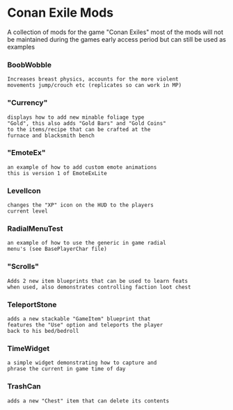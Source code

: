 # Conan Exile Mods

A collection of mods for the game "Conan Exiles"
most of the mods will not be maintained during 
the games early access period but can still be 
used as examples




### BoobWobble
```
Increases breast physics, accounts for the more violent 
movements jump/crouch etc (replicates so can work in MP)
```

### "Currency" 
```
displays how to add new minable foliage type 
"Gold", this also adds "Gold Bars" and "Gold Coins" 
to the items/recipe that can be crafted at the
furnace and blacksmith bench
```

### "EmoteEx"
```
an example of how to add custom emote animations
this is version 1 of EmoteExLite
```

### LevelIcon
```
changes the "XP" icon on the HUD to the players
current level
```

### RadialMenuTest
```
an example of how to use the generic in game radial
menu's (see BasePlayerChar file)
```

### "Scrolls" 
```
Adds 2 new item blueprints that can be used to learn feats
when used, also demonstrates controlling faction loot chest
```

### TeleportStone
```
adds a new stackable "GameItem" blueprint that
features the "Use" option and teleports the player
back to his bed/bedroll
```

### TimeWidget
```
a simple widget demonstrating how to capture and
phrase the current in game time of day
```

### TrashCan
```
adds a new "Chest" item that can delete its contents
```
